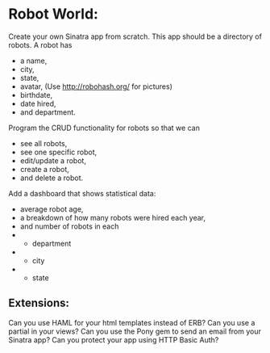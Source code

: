 # Robot World:

Create your own Sinatra app from scratch. This app should be a directory of robots. A robot has
 - a name,
 - city,
 - state,
 - avatar, (Use http://robohash.org/ for pictures)
 - birthdate,
 - date hired,
 - and department.

Program the CRUD functionality for robots so that we can
 - see all robots,
 - see one specific robot,
 - edit/update a robot,
 - create a robot,
 - and delete a robot.

Add a dashboard that shows statistical data:
 - average robot age,
 - a breakdown of how many robots were hired each year,
 - and number of robots in each
 -  - department
 - - city
 - - state

## Extensions:

Can you use HAML for your html templates instead of ERB?
Can you use a partial in your views?
Can you use the Pony gem to send an email from your Sinatra app?
Can you protect your app using HTTP Basic Auth?
